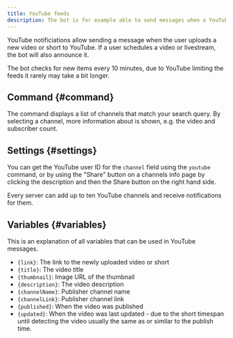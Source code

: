 ```yaml
---
title: YouTube feeds
description: The bot is for example able to send messages when a YouTube channel uploads a new video or short.
---
```


YouTube notificiations allow sending a message when the user uploads a new video or short to YouTube.
If a user schedules a video or livestream, the bot will also announce it.

The bot checks for new items every 10 minutes, due to YouTube limiting the feeds it rarely may take a bit longer.

## Command {#command}

<Command name="youtube" slash="channel:Channel name" message="<Channel name>"></Command>

The command displays a list of channels that match your search query.
By selecting a channel, more information about is shown, e.g. the video and subscriber count.

## Settings {#settings}

You can get the YouTube user ID for the `channel` field using the `youtube` command, or by using the "Share" button on a channels info page by clicking the description and then the Share button on the right hand side.

Every server can add up to ten YouTube channels and receive notifications for them.

## Variables {#variables}

This is an explanation of all variables that can be used in YouTube messages.

- `{link}`: The link to the newly uploaded video or short
- `{title}`: The video title
- `{thumbnail}`: Image URL of the thumbnail
- `{description}`: The video description
- `{channelName}`: Publisher channel name
- `{channelLink}`: Publisher channel link
- `{published}`: When the video was published
- `{updated}`: When the video was last updated - due to the short timespan until detecting the video usually the same as or similar to the publish time.
